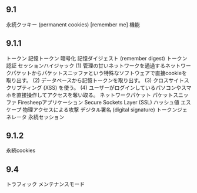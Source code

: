 ## 9.1
永続クッキー (permanent cookies)
[remember me] 機能

## 9.1.1
トークン
記憶トークン
暗号化
記憶ダイジェスト (remember digest)
トークン認証
セッションハイジャック
  (1) 管理の甘いネットワークを通過するネットワークパケットからパケットスニッファという特殊なソフトウェアで直接cookieを取り出す。
  (2) データベースから記憶トークンを取り出す。
  (3) クロスサイトスクリプティング (XSS) を使う。
  (4) ユーザーがログインしているパソコンやスマホを直接操作してアクセスを奪い取る。
 ネットワークパケット
 パケットスニッファ
 Firesheepアプリケーション
Secure Sockets Layer (SSL)
ハッシュ値
エスケープ
物理アクセスによる攻撃
デジタル署名 (digital signature)
トークンジェネレータ
永続セッション

## 9.1.2
永続cookies

## 9.4
トラフィック
メンテナンスモード